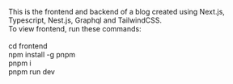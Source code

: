 This is the frontend and backend of a blog created using Next.js, Typescript, Nest.js, Graphql and TailwindCSS.
<br>
To view frontend, run these commands:
<br>
<br>
cd frontend
<br>
npm install -g pnpm
<br>
pnpm i
<br>
pnpm run dev
<br>
